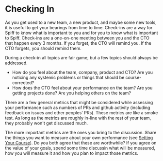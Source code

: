 # Checking In

As you get used to a new team, a new product, and maybe some new tools, it is useful to get your bearings from time to time.
Check-ins are a way for Spiff to know what is important to you and for you to know what is important to Spiff.
Check-ins are a one-on-one meeting between you and the CTO that happen every 3 months.
If you forget, the CTO will remind you. If the CTO forgets, you should remind them.

During a check-in all topics are fair game, but a few topics should always be addressed.

* How do you feel about the team, company, product and CTO? Are you noticing any systemic problems or things that should be course-corrected?
* How does the CTO feel about your performance on the team? Are you getting projects done? Are you helping others on the team?

There are a few general metrics that might be considered while assessing your performance such as numbers of PRs and github activity (including feedback on issues and other peoples' PRs).
These metrics are like a smoke test.
As long as the metrics are roughly in-line with the rest of your team, they probably won't get discussed much.

The more important metrics are the ones you bring to the discussion.
Share the things you want to measure about your own performance (see [Setting Your Course](02.SettingYourCourse.md)).
Do you both agree that these are worthwhile?
If you agree on the value of your goals, spend some time discussin what will be measured, how you will measure it and how you plan to impact those metrics.
